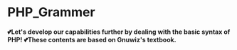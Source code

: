 # PHP_Grammer
<strong>💕Let's develop our capabilities further by dealing with the basic syntax of PHP!</strong>
<strong>💕These contents are based on Gnuwiz's textbook.</strong>
